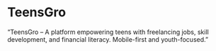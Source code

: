 # TeensGro
“TeensGro – A platform empowering teens with freelancing jobs, skill development, and financial literacy. Mobile-first and youth-focused.”

